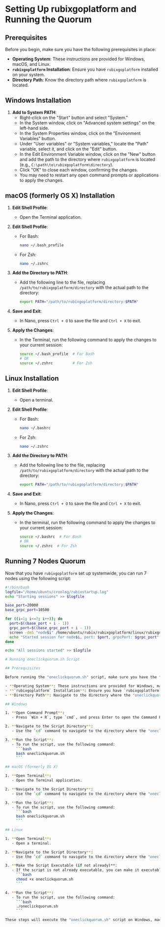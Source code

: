 # Setting Up rubixgoplatform and Running the Quorum

## Prerequisites

Before you begin, make sure you have the following prerequisites in place:

- **Operating System**: These instructions are provided for Windows, macOS, and Linux.
- **`rubixgoplatform` Installation**: Ensure you have `rubixgoplatform` installed on your system.
- **Directory Path**: Know the directory path where `rubixgoplatform` is located.

## Windows Installation

1. **Add to System PATH**:
   - Right-click on the "Start" button and select "System."
   - In the System window, click on "Advanced system settings" on the left-hand side.
   - In the System Properties window, click on the "Environment Variables" button.
   - Under "User variables" or "System variables," locate the "Path" variable, select it, and click on the "Edit" button.
   - In the Edit Environment Variable window, click on the "New" button and add the path to the directory where `rubixgoplatform` is located (e.g., `C:\path\to\rubixgoplatform\directory`).
   - Click "OK" to close each window, confirming the changes.
   - You may need to restart any open command prompts or applications to apply the changes.

## macOS (formerly OS X) Installation

1. **Edit Shell Profile**:
   - Open the Terminal application.

2. **Edit Shell Profile**:
   - For Bash:
     ```bash
     nano ~/.bash_profile
     ```
   - For Zsh:
     ```bash
     nano ~/.zshrc
     ```

3. **Add the Directory to PATH**:
   - Add the following line to the file, replacing `/path/to/rubixgoplatform/directory` with the actual path to the directory:
     ```bash
     export PATH="/path/to/rubixgoplatform/directory:$PATH"
     ```

4. **Save and Exit**:
   - In Nano, press `Ctrl + O` to save the file and `Ctrl + X` to exit.

5. **Apply the Changes**:
   - In the Terminal, run the following command to apply the changes to your current session:
     ```bash
     source ~/.bash_profile  # For Bash
     # OR
     source ~/.zshrc         # For Zsh
     ```

## Linux Installation

1. **Edit Shell Profile**:
   - Open a terminal.

2. **Edit Shell Profile**:
   - For Bash:
     ```bash
     nano ~/.bashrc
     ```
   - For Zsh:
     ```bash
     nano ~/.zshrc
     ```

3. **Add the Directory to PATH**:
   - Add the following line to the file, replacing `/path/to/rubixgoplatform/directory` with the actual path to the directory:
     ```bash
     export PATH="/path/to/rubixgoplatform/directory:$PATH"
     ```

4. **Save and Exit**:
   - In Nano, press `Ctrl + O` to save the file and `Ctrl + X` to exit.

5. **Apply the Changes**:
   - In the terminal, run the following command to apply the changes to your current session:
     ```bash
     source ~/.bashrc  # For Bash
     # OR
     source ~/.zshrc  # For Zsh
     ```

## Running 7 Nodes Quorum

Now that you have `rubixgoplatform` set up systemwide, you can run 7 nodes using the following script:

```bash
#!/bin/bash
logfile="/home/ubuntu/cronlog/rubixstartup.log"
echo "Starting sessions" >> $logfile

base_port=20000
base_grpc_port=10500

for ((i=1; i<=7; i++)); do
  port=$((base_port + i - 1))
  grpc_port=$((base_grpc_port + i - 1))
  screen -dmS "node$i" /home/ubuntu/rubix/rubixgoplatform/linux/rubixgoplatform run -p "node$i" -n "$i" -s -port "$port" -testNet -grpcPort "$grpc_port"
  echo "Started session for node$i, port: $port, grpcPort: $grpc_port" >> $logfile
done

echo "All sessions started" >> $logfile

# Running oneclickquorum.sh Script

## Prerequisites

Before running the "oneclickquorum.sh" script, make sure you have the following prerequisites in place:

- **Operating System**: These instructions are provided for Windows, macOS, and Linux.
- **`rubixgoplatform` Installation**: Ensure you have `rubixgoplatform` installed on your system.
- **Directory Path**: Navigate to the directory where the "oneclickquorum.sh" script is located.

## Windows

1. **Open Command Prompt**:
   - Press `Win + R`, type `cmd`, and press Enter to open the Command Prompt.

2. **Navigate to the Script Directory**:
   - Use the `cd` command to navigate to the directory where the "oneclickquorum.sh" script is located.

3. **Run the Script**:
   - To run the script, use the following command:
     ```bash
     bash oneclickquorum.sh
     ```

## macOS (formerly OS X)

1. **Open Terminal**:
   - Open the Terminal application.

2. **Navigate to the Script Directory**:
   - Use the `cd` command to navigate to the directory where the "oneclickquorum.sh" script is located.

3. **Run the Script**:
   - To run the script, use the following command:
     ```bash
     bash oneclickquorum.sh
     ```

## Linux

1. **Open Terminal**:
   - Open a terminal.

2. **Navigate to the Script Directory**:
   - Use the `cd` command to navigate to the directory where the "oneclickquorum.sh" script is located.

3. **Make the Script Executable (if not already)**:
   - If the script is not already executable, you can make it executable by running:
     ```bash
     chmod +x oneclickquorum.sh
     ```

4. **Run the Script**:
   - To run the script, use the following command:
     ```bash
     ./oneclickquorum.sh
     ```

These steps will execute the "oneclickquorum.sh" script on Windows, macOS, and Linux, provided that you have set up `rubixgoplatform` and configured the script correctly for your environment.

